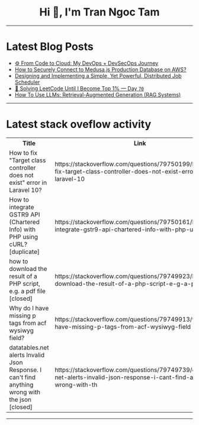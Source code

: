 <h1 align="center">Hi 👋, I'm Tran Ngoc Tam</h1>

---

# Latest Blog Posts 
<!-- BLOG-POST-LIST:START -->
- [⚙️ From Code to Cloud: My DevOps + DevSecOps Journey](https://dev.to/akingbade_omosebi/from-code-to-cloud-my-devops-devsecops-journey-18ca)
- [How to Securely Connect to Medusa.js Production Database on AWS?](https://dev.to/u11d/how-to-securely-connect-to-medusajs-production-database-on-aws-5efh)
- [Designing and Implementing a Simple, Yet Powerful, Distributed Job Scheduler](https://dev.to/araldhafeeri/designing-and-implementing-a-simple-yet-powerful-distributed-job-scheduler-25fh)
- [🧠 Solving LeetCode Until I Become Top 1% — Day `70`](https://dev.to/therealrishat/solving-leetcode-until-i-become-top-1-day-70-3o1m)
- [How To Use LLMs: Retrieval-Augmented Generation &lpar;RAG Systems&rpar;](https://dev.to/dinakajoy/how-to-use-llms-retrieval-augmented-generation-rag-systems-2dmm)
<!-- BLOG-POST-LIST:END -->

---

# Latest stack oveflow activity
<table>
  <tr><th>Title</th><th>Link</th></tr>
  <!-- STACKOVERFLOW:START --><tr><td>How to fix &quot;Target class controller does not exist&quot; error in Laravel 10?</td><td>https://stackoverflow.com/questions/79750199/how-to-fix-target-class-controller-does-not-exist-error-in-laravel-10</td></tr><tr><td>How to integrate GSTR9 API &lpar;Chartered Info&rpar; with PHP using cURL? [duplicate]</td><td>https://stackoverflow.com/questions/79750161/how-to-integrate-gstr9-api-chartered-info-with-php-using-curl</td></tr><tr><td>how to download the result of a PHP script, e.g. a pdf file [closed]</td><td>https://stackoverflow.com/questions/79749923/how-to-download-the-result-of-a-php-script-e-g-a-pdf-file</td></tr><tr><td>Why do I have missing p tags from acf wysiwyg field?</td><td>https://stackoverflow.com/questions/79749913/why-do-i-have-missing-p-tags-from-acf-wysiwyg-field</td></tr><tr><td>datatables.net alerts Invalid Json Response. I can&#39;t find anything wrong with the json [closed]</td><td>https://stackoverflow.com/questions/79749739/datatables-net-alerts-invalid-json-response-i-cant-find-anything-wrong-with-th</td></tr><!-- STACKOVERFLOW:END -->
</table>

---


